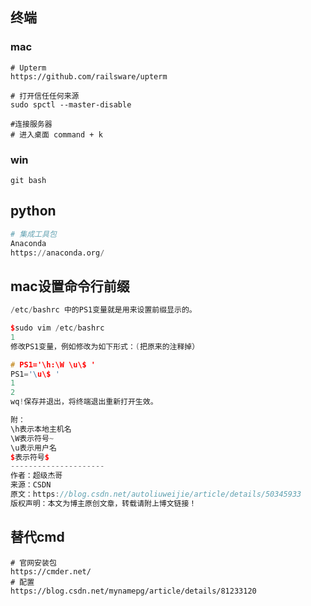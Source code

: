 ## 终端

### mac

```shell
# Upterm
https://github.com/railsware/upterm

# 打开信任任何来源
sudo spctl --master-disable

#连接服务器
# 进入桌面 command + k
```

### win

```
git bash
```

## python

```python
# 集成工具包
Anaconda
https://anaconda.org/
```

## mac设置命令行前缀

```cpp
/etc/bashrc 中的PS1变量就是用来设置前缀显示的。

$sudo vim /etc/bashrc
1
修改PS1变量，例如修改为如下形式：(把原来的注释掉）

# PS1='\h:\W \u\$ '
PS1='\u\$ '
1
2
wq!保存并退出，将终端退出重新打开生效。

附： 
\h表示本地主机名 
\W表示符号~ 
\u表示用户名 
$表示符号$ 
--------------------- 
作者：超级杰哥 
来源：CSDN 
原文：https://blog.csdn.net/autoliuweijie/article/details/50345933 
版权声明：本文为博主原创文章，转载请附上博文链接！
```

## 替代cmd

```
# 官网安装包
https://cmder.net/
# 配置
https://blog.csdn.net/mynamepg/article/details/81233120
```


